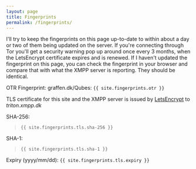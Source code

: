 ```yaml
---
layout: page
title: Fingerprints
permalink: /fingerprints/
---
```


I'll try to keep the fingerprints on this page up-to-date to within about a day or two
of them being updated on the server. If you're connecting through Tor you'll get a 
security warning pop up around once every 3 months, when the LetsEncrypt certificate 
expires and is renewed. If I haven't updated the fingerprint on this page, you can 
check the fingerprint in your browser and compare that with what the XMPP server is
reporting. They should be identical. 
 
OTR Fingerprint: graffen.dk/Qubes: `{{ site.fingerprints.otr }}`

TLS certificate for this site and the XMPP server is issued by [LetsEncrypt][LetsEncrypt] to _triton.xmpp.dk_
 
SHA-256: 

> `{{ site.fingerprints.tls.sha-256 }}`

SHA-1:   

> `{{ site.fingerprints.tls.sha-1 }}`

Expiry (yyyy/mm/dd): `{{ site.fingerprints.tls.expiry }}`

[LetsEncrypt]: https://www.letsencrypt.org
